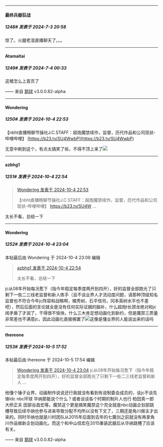 ﻿
*****

####  最终兵器狂战  
##### 1248#       发表于 2024-7-3 20:58

惊了。火腿老湿直播聊天了。。。


*****

####  Atamaitai  
##### 1249#       发表于 2024-7-4 00:33

这楼怎么上首页了

—— 来自 [鹅球](https://www.pgyer.com/xfPejhuq) v3.0.0.82-alpha

*****

####  Wondering  
##### 1250#       发表于 2024-10-4 22:53

【nbht直播畅聊节操社J.C.STAFF：超炮魔禁续作，监督，历代作品和公司现状-哔哩哔哩】 [https://b23.tv/SU4WwbP](https://b23.tv/SU4WwbP)

无意中刷到这个，有点太搞笑了些，不得不顶上来了<img src="https://static.saraba1st.com/image/smiley/face2017/067.png" referrerpolicy="no-referrer">


*****

####  azbhg1  
##### 1251#       发表于 2024-10-4 22:54

<blockquote><a href="httphttps://bbs.saraba1st.com/2b/forum.php?mod=redirect&amp;goto=findpost&amp;pid=66376413&amp;ptid=1930717" target="_blank">Wondering 发表于 2024-10-4 22:53</a>

【nbht直播畅聊节操社J.C.STAFF：超炮魔禁续作，监督，历代作品和公司现状-哔哩哔哩】 https://b23.tv/SU4W ...</blockquote>
太长不看，总结一下


*****

####  Wondering  
##### 1252#       发表于 2024-10-4 23:04

 本帖最后由 Wondering 于 2024-10-4 23:09 编辑 
<blockquote><a href="httphttps://bbs.saraba1st.com/2b/forum.php?mod=redirect&amp;goto=findpost&amp;pid=66376422&amp;ptid=1930717" target="_blank">azbhg1 发表于 2024-10-4 22:54</a>

太长不看，总结一下</blockquote>
jc从08年开始每况愈下（指今年稳定每季度两开到四开），好的监督全部跑光了只剩下一些二三线老监督和新人练手（且不谈业界人才流动度问题，请那种顶级知名监督也不符合今年jc阵容和战略啊，橘秀树，石平信司，冈本英树水平也不差吧），然后后面的言论就全是没有任何实际证据的脑补，什么超炮t长颈龙绝对和jc闹矛盾了才润了，干得很不愉快，什么三木肯定想动画化到新约，但是魔禁三质量非常差也不满意jc，因此动画化直接搁置了<img src="https://static.saraba1st.com/image/smiley/face2017/067.png" referrerpolicy="no-referrer">这像是懂业界的人能说出来的话吗


*****

####  thereone  
##### 1253#       发表于 2024-10-5 17:52

 本帖最后由 thereone 于 2024-10-5 17:54 编辑 
<blockquote><a href="httphttps://bbs.saraba1st.com/2b/forum.php?mod=redirect&amp;goto=findpost&amp;pid=66376498&amp;ptid=1930717" target="_blank">Wondering 发表于 2024-10-4 23:04</a>
jc从08年开始每况愈下（指今年稳定每季度两开到四开），好的监督全部跑光了只剩下一些二三线老监督和新人 ...</blockquote>
他懂个锤子业界，动画制作说说还行我就没有看到有说制委会成员的，谈jc不谈先锋ldc nbc环球 华纳那能说个什么？或者谈谈各个时期的制片人也行 柏田真一郎 大桥正夫 田部谷昌宏等。魔禁这个更是搞笑魔禁这个完全就是nbc动画企划部跳槽导致后续华纳也参与进来导致分配不均所以没有下文了，三期还是角川做主才出来的。同时华纳也就是川村团队从2015年后面到去年的七魔剑之前就没有再拿角川作品做新企划动画化。而这个和中山信宏在2015重装武器后从华纳跳槽了应该有关。

—— 来自 [鹅球](https://www.pgyer.com/xfPejhuq) v3.0.0.82-alpha

